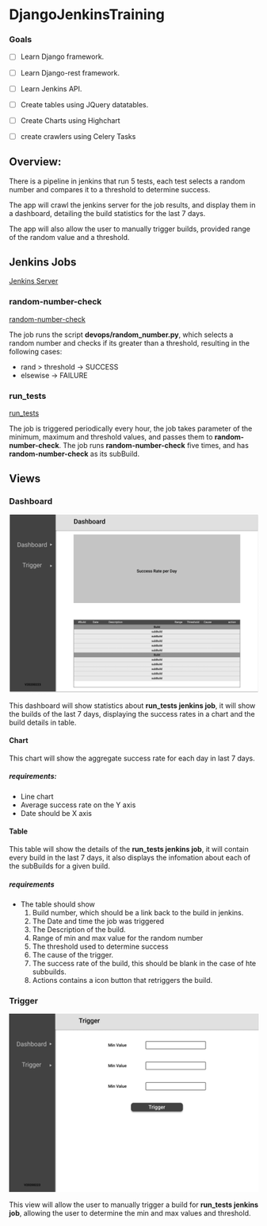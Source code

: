 # DjangoJenkinsTraining

### Goals
- [ ] Learn Django framework.
- [ ] Learn Django-rest framework.
- [ ] Learn Jenkins API.
- [ ] Create tables using JQuery datatables.
- [ ] Create Charts using Highchart
- [ ] create crawlers using Celery Tasks


## Overview:
There is a pipeline in jenkins that run 5 tests, each test selects a random number and compares it to a threshold to determine success.

The app will crawl the jenkins server for the job results, and display them in a dashboard, detailing the build statistics for the last 7 days.

The app will also allow the user to manually trigger builds, provided range of the random value and a threshold.

## Jenkins Jobs
[Jenkins Server](http://35.157.133.88:8080/)

### random-number-check
[random-number-check](http://35.157.133.88:8080/job/mock/job/random-number-check/)

The job runs the script **devops/random_number.py**, which selects a random number and checks if its greater than a threshold, resulting in the following cases:
* rand > threshold -> SUCCESS
* elsewise -> FAILURE

### run_tests
[run_tests](http://35.157.133.88:8080/job/mock/job/run_tests/)

The job is triggered periodically every hour, the job takes parameter of the minimum, maximum and threshold values, and passes them to **random-number-check**. The job runs **random-number-check** five times, and has **random-number-check** as its subBuild.


## Views

### Dashboard
![Dashboard](docs/mockups/DashboardDJT.png)

This dashboard will show statistics about **run_tests jenkins job**, it will show the builds of the last 7 days, displaying the success rates in a chart and the build details in table.

#### Chart
This chart will show the aggregate success rate for each day in last 7 days.

##### requirements:
* Line chart
* Average success rate on the Y axis
* Date should be X axis

#### Table
This table will show the details of the **run_tests jenkins job**, it will contain every build in the last 7 days, it also displays the infomation about each of the subBuilds for a given build.

##### requirements
* The table should show
    1. Build number, which should be a link back to the build in jenkins.
    2. The Date and time the job was triggered
    3. The Description of the build.
    4. Range of min and max value for the random number
    5. The threshold used to determine success
    6. The cause of the trigger.
    7. The success rate of the build, this should be blank in the case of hte subbuilds.
    8. Actions contains a icon button that retriggers the build.

### Trigger
![Trigger](docs/mockups/TriggerDJT.png)

This view will allow the user to manually trigger a build for **run_tests jenkins job**, allowing the user to determine the min and max values and threshold.

